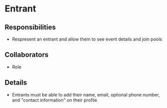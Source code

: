 # Entrant

## Responsibilities

- Respresent an entrant and allow them to see event details and join pools

## Collaborators

- Role

## Details

- Entrants must be able to add their name, email, optional phone number, and "contact information" on their profile
